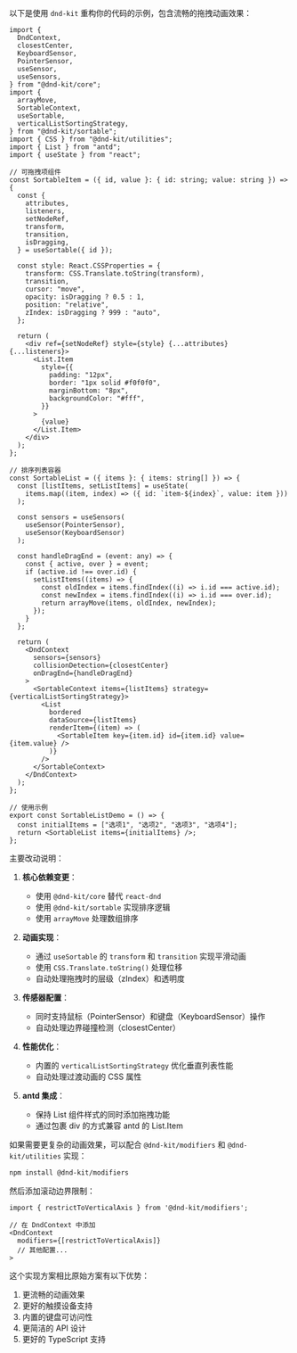 以下是使用 `dnd-kit` 重构你的代码的示例，包含流畅的拖拽动画效果：

```tsx
import {
  DndContext,
  closestCenter,
  KeyboardSensor,
  PointerSensor,
  useSensor,
  useSensors,
} from "@dnd-kit/core";
import {
  arrayMove,
  SortableContext,
  useSortable,
  verticalListSortingStrategy,
} from "@dnd-kit/sortable";
import { CSS } from "@dnd-kit/utilities";
import { List } from "antd";
import { useState } from "react";

// 可拖拽项组件
const SortableItem = ({ id, value }: { id: string; value: string }) => {
  const {
    attributes,
    listeners,
    setNodeRef,
    transform,
    transition,
    isDragging,
  } = useSortable({ id });

  const style: React.CSSProperties = {
    transform: CSS.Translate.toString(transform),
    transition,
    cursor: "move",
    opacity: isDragging ? 0.5 : 1,
    position: "relative",
    zIndex: isDragging ? 999 : "auto",
  };

  return (
    <div ref={setNodeRef} style={style} {...attributes} {...listeners}>
      <List.Item
        style={{
          padding: "12px",
          border: "1px solid #f0f0f0",
          marginBottom: "8px",
          backgroundColor: "#fff",
        }}
      >
        {value}
      </List.Item>
    </div>
  );
};

// 排序列表容器
const SortableList = ({ items }: { items: string[] }) => {
  const [listItems, setListItems] = useState(
    items.map((item, index) => ({ id: `item-${index}`, value: item }))
  );

  const sensors = useSensors(
    useSensor(PointerSensor),
    useSensor(KeyboardSensor)
  );

  const handleDragEnd = (event: any) => {
    const { active, over } = event;
    if (active.id !== over.id) {
      setListItems((items) => {
        const oldIndex = items.findIndex((i) => i.id === active.id);
        const newIndex = items.findIndex((i) => i.id === over.id);
        return arrayMove(items, oldIndex, newIndex);
      });
    }
  };

  return (
    <DndContext
      sensors={sensors}
      collisionDetection={closestCenter}
      onDragEnd={handleDragEnd}
    >
      <SortableContext items={listItems} strategy={verticalListSortingStrategy}>
        <List
          bordered
          dataSource={listItems}
          renderItem={(item) => (
            <SortableItem key={item.id} id={item.id} value={item.value} />
          )}
        />
      </SortableContext>
    </DndContext>
  );
};

// 使用示例
export const SortableListDemo = () => {
  const initialItems = ["选项1", "选项2", "选项3", "选项4"];
  return <SortableList items={initialItems} />;
};
```

主要改动说明：

1. **核心依赖变更**：

   - 使用 `@dnd-kit/core` 替代 `react-dnd`
   - 使用 `@dnd-kit/sortable` 实现排序逻辑
   - 使用 `arrayMove` 处理数组排序

2. **动画实现**：

   - 通过 `useSortable` 的 `transform` 和 `transition` 实现平滑动画
   - 使用 `CSS.Translate.toString()` 处理位移
   - 自动处理拖拽时的层级（zIndex）和透明度

3. **传感器配置**：

   - 同时支持鼠标（PointerSensor）和键盘（KeyboardSensor）操作
   - 自动处理边界碰撞检测（closestCenter）

4. **性能优化**：

   - 内置的 `verticalListSortingStrategy` 优化垂直列表性能
   - 自动处理过渡动画的 CSS 属性

5. **antd 集成**：
   - 保持 List 组件样式的同时添加拖拽功能
   - 通过包裹 div 的方式兼容 antd 的 List.Item

如果需要更复杂的动画效果，可以配合 `@dnd-kit/modifiers` 和 `@dnd-kit/utilities` 实现：

```bash
npm install @dnd-kit/modifiers
```

然后添加滚动边界限制：

```tsx
import { restrictToVerticalAxis } from '@dnd-kit/modifiers';

// 在 DndContext 中添加
<DndContext
  modifiers={[restrictToVerticalAxis]}
  // 其他配置...
>
```

这个实现方案相比原始方案有以下优势：

1. 更流畅的动画效果
2. 更好的触摸设备支持
3. 内置的键盘可访问性
4. 更简洁的 API 设计
5. 更好的 TypeScript 支持
